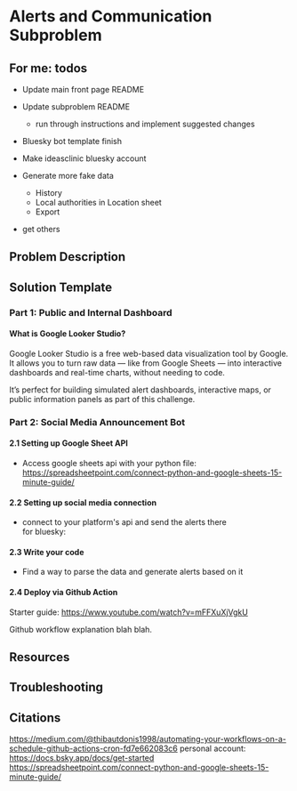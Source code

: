 # Alerts and Communication Subproblem 

## For me: todos

* Update main front page README

* Update subproblem README
   * run through instructions and implement suggested changes

* Bluesky bot template finish

* Make ideasclinic bluesky account  

* Generate more fake data 
    * History 
    * Local authorities in Location sheet 
    * Export

* get others 

## Problem Description 


## Solution Template
### Part 1: Public and Internal Dashboard
#### What is Google Looker Studio? 

Google Looker Studio is a free web-based data visualization tool by Google. It allows you to turn raw data — like from Google Sheets — into interactive dashboards and real-time charts, without needing to code. 

It’s perfect for building simulated alert dashboards, interactive maps, or public information panels as part of this challenge. 

### Part 2: Social Media Announcement Bot 
#### 2.1 Setting up Google Sheet API 
* Access google sheets api with your python file: https://spreadsheetpoint.com/connect-python-and-google-sheets-15-minute-guide/

#### 2.2 Setting up social media connection
* connect to your platform's api and send the alerts there  
for bluesky: 

#### 2.3 Write your code 
* Find a way to parse the data and generate alerts based on it 

#### 2.4 Deploy via Github Action
Starter guide: https://www.youtube.com/watch?v=mFFXuXjVgkU

Github workflow explanation blah blah. 

## Resources 

## Troubleshooting 


## Citations

https://medium.com/@thibautdonis1998/automating-your-workflows-on-a-schedule-github-actions-cron-fd7e662083c6
personal account: https://docs.bsky.app/docs/get-started
https://spreadsheetpoint.com/connect-python-and-google-sheets-15-minute-guide/


